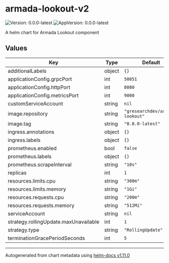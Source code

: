 # armada-lookout-v2

![Version: 0.0.0-latest](https://img.shields.io/badge/Version-0.0.0--latest-informational?style=flat-square) ![AppVersion: 0.0.0-latest](https://img.shields.io/badge/AppVersion-0.0.0--latest-informational?style=flat-square)

A helm chart for Armada Lookout component

## Values

| Key | Type | Default | Description |
|-----|------|---------|-------------|
| additionalLabels | object | `{}` |  |
| applicationConfig.grpcPort | int | `50051` |  |
| applicationConfig.httpPort | int | `8080` |  |
| applicationConfig.metricsPort | int | `9000` |  |
| customServiceAccount | string | `nil` |  |
| image.repository | string | `"gresearchdev/armada-lookout"` |  |
| image.tag | string | `"0.0.0-latest"` |  |
| ingress.annotations | object | `{}` |  |
| ingress.labels | object | `{}` |  |
| prometheus.enabled | bool | `false` |  |
| prometheus.labels | object | `{}` |  |
| prometheus.scrapeInterval | string | `"10s"` |  |
| replicas | int | `1` |  |
| resources.limits.cpu | string | `"300m"` |  |
| resources.limits.memory | string | `"1Gi"` |  |
| resources.requests.cpu | string | `"200m"` |  |
| resources.requests.memory | string | `"512Mi"` |  |
| serviceAccount | string | `nil` |  |
| strategy.rollingUpdate.maxUnavailable | int | `1` |  |
| strategy.type | string | `"RollingUpdate"` |  |
| terminationGracePeriodSeconds | int | `5` |  |

----------------------------------------------
Autogenerated from chart metadata using [helm-docs v1.11.0](https://github.com/norwoodj/helm-docs/releases/v1.11.0)
